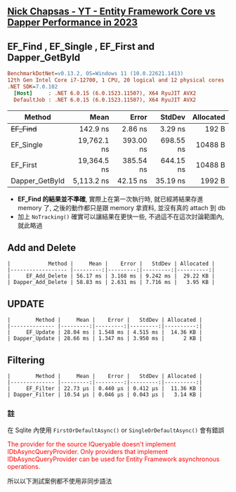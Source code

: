 ## [Nick Chapsas - YT - Entity Framework Core vs Dapper Performance in 2023](https://www.youtube.com/watch?v=Q4LtKa_HTHU)

## EF_Find , EF_Single , EF_First and Dapper_GetById
``` ini
BenchmarkDotNet=v0.13.2, OS=Windows 11 (10.0.22621.1413)
12th Gen Intel Core i7-12700, 1 CPU, 20 logical and 12 physical cores
.NET SDK=7.0.102
  [Host]     : .NET 6.0.15 (6.0.1523.11507), X64 RyuJIT AVX2
  DefaultJob : .NET 6.0.15 (6.0.1523.11507), X64 RyuJIT AVX2
```
|         Method |        Mean |     Error |    StdDev | Allocated |
|--------------- |------------:|----------:|----------:|----------:|
|    ~~EF_Find~~ |    142.9 ns |   2.86 ns |   3.29 ns |     192 B |
|      EF_Single | 19,762.1 ns | 393.00 ns | 698.55 ns |   10488 B |
|       EF_First | 19,364.5 ns | 385.54 ns | 644.15 ns |   10488 B |
| Dapper_GetById |  5,113.2 ns |  42.15 ns |  35.19 ns |    1992 B |

* **EF_Find 的結果並不準確**, 實際上在第一次執行時, 就已經將結果存進 memory 了, 之後的動作都只是跟 memory 拿資料, 並沒有真的 attach 到 db
* 加上 `NoTracking()` 確實可以讓結果在更快一些, 不過這不在這次討論範圍內, 就此略過


## Add and Delete
```
|            Method |     Mean |    Error |   StdDev | Allocated |
|------------------ |---------:|---------:|---------:|----------:|
|     EF_Add_Delete | 56.17 ms | 3.168 ms | 9.242 ms |  29.22 KB |
| Dapper_Add_Delete | 58.83 ms | 2.631 ms | 7.716 ms |   3.95 KB |
```

## UPDATE
```
|        Method |     Mean |    Error |   StdDev | Allocated |
|-------------- |---------:|---------:|---------:|----------:|
|     EF_Update | 28.04 ms | 1.548 ms | 4.515 ms |  14.36 KB |
| Dapper_Update | 28.66 ms | 1.347 ms | 3.950 ms |      2 KB |
```

## Filtering
```
|        Method |     Mean |    Error |   StdDev | Allocated |
|-------------- |---------:|---------:|---------:|----------:|
|     EF_Filter | 22.73 μs | 0.440 μs | 0.412 μs |  11.36 KB |
| Dapper_Filter | 10.54 μs | 0.046 μs | 0.043 μs |   3.14 KB |
```

### 註
在 Sqlite 內使用 `FirstOrDefaultAsync()` or `SingleOrDefaultAsync()` 會有錯誤

<p style="color: red;">The provider for the source IQueryable doesn't implement IDbAsyncQueryProvider. Only providers that implement IDbAsyncQueryProvider can be used for Entity Framework asynchronous operations.</p>

所以以下測試案例都不使用非同步語法

